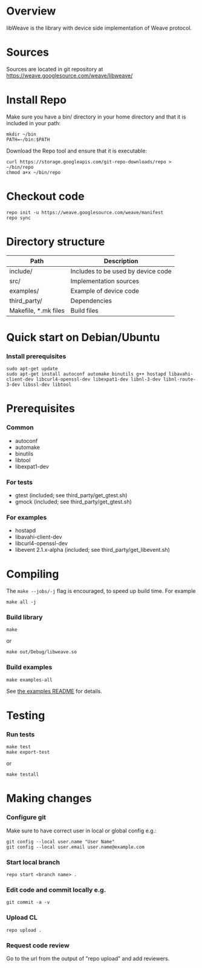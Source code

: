 # Overview

libWeave is the library with device side implementation of Weave protocol.

# Sources

Sources are located in git repository at
https://weave.googlesource.com/weave/libweave/


# Install Repo

Make sure you have a bin/ directory in your home directory
and that it is included in your path:

```
mkdir ~/bin
PATH=~/bin:$PATH
```

Download the Repo tool and ensure that it is executable:

```
curl https://storage.googleapis.com/git-repo-downloads/repo > ~/bin/repo
chmod a+x ~/bin/repo
```

# Checkout code

```
repo init -u https://weave.googlesource.com/weave/manifest
repo sync
```

# Directory structure

| Path                     | Description                        |
|--------------------------|------------------------------------|
| include/                 | Includes to be used by device code |
| src/                     | Implementation sources             |
| examples/                | Example of device code             |
| third_party/             | Dependencies                       |
| Makefile, \*.mk files    | Build files                        |


# Quick start on Debian/Ubuntu

### Install prerequisites

```
sudo apt-get update
sudo apt-get install autoconf automake binutils g++ hostapd libavahi-client-dev libcurl4-openssl-dev libexpat1-dev libnl-3-dev libnl-route-3-dev libssl-dev libtool
```

# Prerequisites

### Common

  - autoconf
  - automake
  - binutils
  - libtool
  - libexpat1-dev

### For tests

  - gtest (included; see third_party/get_gtest.sh)
  - gmock (included; see third_party/get_gtest.sh)

### For examples

  - hostapd
  - libavahi-client-dev
  - libcurl4-openssl-dev
  - libevent 2.1.x-alpha (included; see third_party/get_libevent.sh)


# Compiling

The `make --jobs/-j` flag is encouraged, to speed up build time. For example

```
make all -j
```

### Build library

```
make

```

or

```
make out/Debug/libweave.so
```

### Build examples

```
make examples-all
```

See [the examples README](/examples/daemon/README.md) for details.

# Testing

### Run tests

```
make test
make export-test
```

or

```
make testall
```

# Making changes

### Configure git
Make sure to have correct user in local or global config e.g.:

```
git config --local user.name "User Name"
git config --local user.email user.name@example.com
```

### Start local branch

```
repo start <branch name> .
```

### Edit code and commit locally e.g.

```
git commit -a -v
```

### Upload CL

```
repo upload .
```

### Request code review

Go to the url from the output of "repo upload" and add reviewers.
